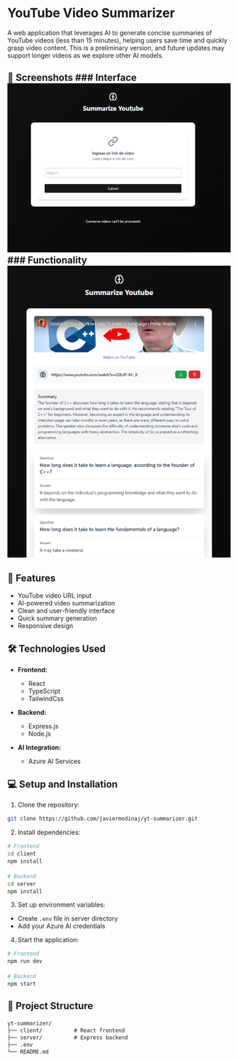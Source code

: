 # YouTube Video Summarizer

A web application that leverages AI to generate concise summaries of YouTube videos (less than 15 minutes), helping users save time and quickly grasp video content. This is a preliminary version, and future updates may support longer videos as we explore other AI models.

## 📸 Screenshots ### Interface ![Interface](./demo-img/interfaz.png) ### Functionality ![Functionality](./demo-img/funcionamiento.png)

## 🚀 Features

- YouTube video URL input
- AI-powered video summarization
- Clean and user-friendly interface
- Quick summary generation
- Responsive design

## 🛠 Technologies Used

- **Frontend:**
    - React
    - TypeScript
    - TailwindCss

- **Backend:**
    - Express.js
    - Node.js

- **AI Integration:**
    - Azure AI Services

## 💻 Setup and Installation

1. Clone the repository:
```bash
git clone https://github.com/javiermedinaj/yt-summarizer.git
```

2. Install dependencies:
```bash
# Frontend
cd client
npm install

# Backend
cd server
npm install
```

3. Set up environment variables:
- Create `.env` file in server directory
- Add your Azure AI credentials

4. Start the application:
```bash
# Frontend
npm run dev

# Backend
npm start
```

## 📁 Project Structure

```
yt-summarizer/
├── client/          # React frontend
├── server/          # Express backend
├── .env
└── README.md
```



